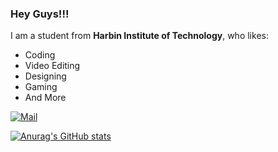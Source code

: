 ### Hey Guys!!!

I am a student from **Harbin Institute of Technology**, who likes:

+ Coding
+ Video Editing
+ Designing
+ Gaming
+ And More

[![Mail](https://img.shields.io/badge/Email-vonbrank@outlook.com-blue?style=flat&logo=mail.ru)](mailto:vonbrank@outlook.com)

[![Anurag's GitHub stats](https://github-readme-stats.vercel.app/api?username=vonbrank&show_icons=true&theme=tokyonight)](https://github.com/anuraghazra/github-readme-stats)